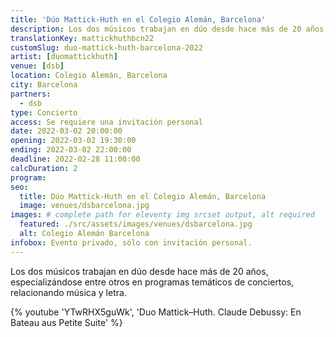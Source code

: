 ```yaml
---
title: 'Dúo Mattick-Huth en el Colegio Alemán, Barcelona'
description: Los dos músicos trabajan en dúo desde hace más de 20 años, especializándose entre otros en programas temáticos de conciertos, relacionando música y letra.
translationKey: mattickhuthbcn22
customSlug: duo-mattick-huth-barcelona-2022
artist: [duomattickhuth]
venue: [dsb]
location: Colegio Alemán, Barcelona
city: Barcelona
partners:
  - dsb
type: Concierto
access: Se requiere una invitación personal
date: 2022-03-02 20:00:00
opening: 2022-03-02 19:30:00
ending: 2022-03-02 22:00:00
deadline: 2022-02-28 11:00:00
calcDuration: 2
program:
seo:
  title: Dúo Mattick-Huth en el Colegio Alemán, Barcelona
  image: venues/dsbarcelona.jpg
images: # complete path for eleventy img srcset output, alt required
  featured: ./src/assets/images/venues/dsbarcelona.jpg
  alt: Colegio Alemán Barcelona
infobox: Evento privado, sólo con invitación personal.
---
```


Los dos músicos trabajan en dúo desde hace más de 20 años, especializándose entre otros en programas temáticos de conciertos, relacionando música y letra.

{% youtube 'YTwRHX5guWk', 'Duo Mattick–Huth. Claude Debussy: En Bateau aus Petite Suite' %}
